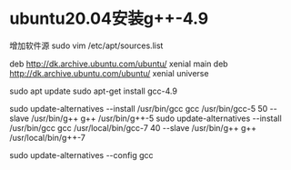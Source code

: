 # ubuntu20.04安装g++-4.9

增加软件源
sudo vim /etc/apt/sources.list

deb http://dk.archive.ubuntu.com/ubuntu/ xenial main
deb http://dk.archive.ubuntu.com/ubuntu/ xenial universe

sudo apt update
sudo apt-get install gcc-4.9

sudo update-alternatives --install /usr/bin/gcc gcc /usr/bin/gcc-5 50 --slave /usr/bin/g++ g++ /usr/bin/g++-5
sudo update-alternatives --install /usr/bin/gcc gcc /usr/local/bin/gcc-7 40 --slave /usr/bin/g++ g++ /usr/local/bin/g++-7

sudo update-alternatives --config gcc